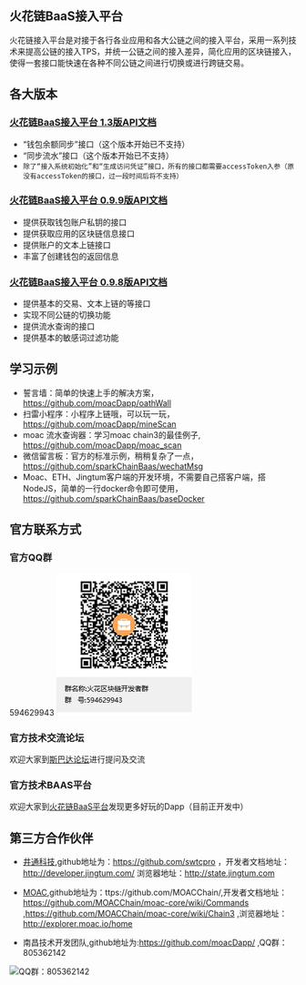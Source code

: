 ## 火花链BaaS接入平台

火花链接入平台是对接于各行各业应用和各大公链之间的接入平台，采用一系列技术来提高公链的接入TPS，并统一公链之间的接入差异，简化应用的区块链接入，使得一套接口能快速在各种不同公链之间进行切换或进行跨链交易。

## 各大版本
### <a href="./doc/v1.3/index.md"> 火花链BaaS接入平台 1.3版API文档</a>
   - “钱包余额同步”接口（这个版本开始已不支持）
   - “同步流水”接口（这个版本开始已不支持）
   - `除了“接入系统初始化”和“生成访问凭证”接口，所有的接口都需要accessToken入参（原没有accessToken的接口，过一段时间后将不支持）`

### <a href="./doc/v0.9.9/index.md"> 火花链BaaS接入平台 0.9.9版API文档</a>
   - 提供获取钱包账户私钥的接口
   - 提供获取应用的区块链信息接口
   - 提供账户的文本上链接口
   - 丰富了创建钱包的返回信息


### <a href="./doc/v0.9.8/index.md"> 火花链BaaS接入平台 0.9.8版API文档</a>
   - 提供基本的交易、文本上链的等接口
   - 实现不同公链的切换功能
   - 提供流水查询的接口
   - 提供基本的敏感词过滤功能

## 学习示例

 - 誓言墙：简单的快速上手的解决方案，https://github.com/moacDapp/oathWall
 - 扫雷小程序：小程序上链哦，可以玩一玩，https://github.com/moacDapp/mineScan
 - moac 流水查询器：学习moac chain3的最佳例子, https://github.com/moacDapp/moac_scan
 - 微信留言板：官方的标准示例，稍稍复杂了一点，https://github.com/sparkChainBaas/wechatMsg
 - Moac、ETH、Jingtum客户端的开发环境，不需要自己搭客户端，搭NodeJS，简单的一行docker命令即可使用，https://github.com/sparkChainBaas/baseDocker

## 官方联系方式

### 官方QQ群
  594629943
![QQ群：594629943](./doc/sp.png)

### 官方技术交流论坛
  欢迎大家到<a href="http://sparkda.com/">斯巴达论坛</a>进行提问及交流 

### 官方技术BAAS平台
  欢迎大家到<a href="http://baas.sparkchain.cn/">火花链BaaS平台</a>发现更多好玩的Dapp（目前正开发中）


## 第三方合作伙伴

 - <a href="https://www.jingtum.com/">井通科技</a>,github地址为：https://github.com/swtcpro ，开发者文档地址：http://developer.jingtum.com/  浏览器地址：http://state.jingtum.com

 - <a href="http://www.moac.io/">MOAC</a>,github地址为：ttps://github.com/MOACChain/,开发者文档地址：https://github.com/MOACChain/moac-core/wiki/Commands ,https://github.com/MOACChain/moac-core/wiki/Chain3 ,浏览器地址：http://explorer.moac.io/home

 - 南昌技术开发团队,github地址为:https://github.com/moacDapp/ ,QQ群：805362142

 ![QQ群：805362142](./doc/nc.png)
